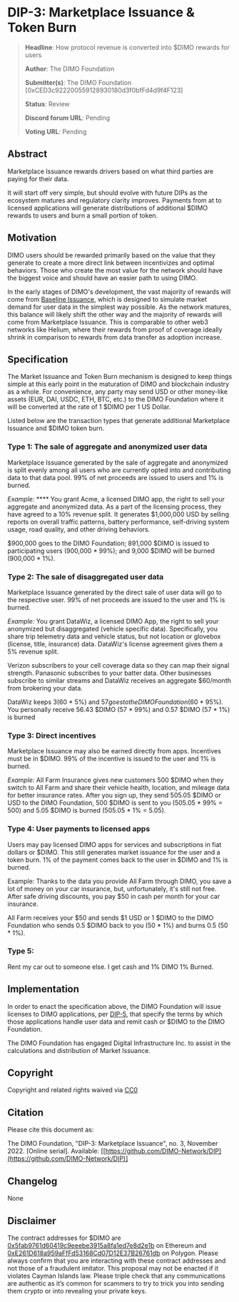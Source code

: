 # DIP-3: Marketplace Issuance & Token Burn

> **Headline**: How protocol revenue is converted into $DIMO rewards for users
>
> **Author**: The DIMO Foundation
>
> **Submitter(s)**: The DIMO Foundation \[0xCED3c922200559128930180d3f0bfFd4d9f4F123]
>
> **Status**: Review
>
> **Discord forum URL**: Pending
>
> **Voting URL**: Pending

## Abstract

Marketplace Issuance rewards drivers based on what third parties are paying for their data.

It will start off very simple, but should evolve with future DIPs as the ecosystem matures and regulatory clarity improves. Payments from at to licensed applications will generate distributions of additional $DIMO rewards to users and burn a small portion of token.

## Motivation

DIMO users should be rewarded primarily based on the value that they generate to create a more direct link between incentivizes and optimal behaviors. Those who create the most value for the network should have the biggest voice and should have an easier path to using DIMO.

In the early stages of DIMO's development, the vast majority of rewards will come from [Baseline Issuance](dip-2-baseline-issuance.md), which is designed to simulate market demand for user data in the simplest way possible. As the network matures, this balance will likely shift the other way and the majority of rewards will come from Marketplace Issuance. This is comparable to other web3 networks like Helium, where their rewards from proof of coverage ideally shrink in comparison to rewards from data transfer as adoption increase.

## Specification

The Market Issuance and Token Burn mechanism is designed to keep things simple at this early point in the maturation of DIMO and blockchain industry as a whole. For convenience, any party may send USD or other money-like assets (EUR, DAI, USDC, ETH, BTC, etc.) to the DIMO Foundation where it will be converted at the rate of 1 $DIMO per 1 US Dollar.

Listed below are the transaction types that generate additional Marketplace Issuance and $DIMO token burn.

### Type 1: The sale of aggregate and anonymized user data

Marketplace Issuance generated by the sale of aggregate and anonymized is split evenly among all users who are currently opted into and contributing data to that data pool. 99% of net proceeds are issued to users and 1% is burned.

_Example:_ **** You grant Acme, a licensed DIMO app, the right to sell your aggregate and anonymized data. As a part of the licensing process, they have agreed to a 10% revenue split. It generates $1,000,000 USD by selling reports on overall traffic patterns, battery performance, self-driving system usage, road quality, and other driving behaviors.

&#x20;$900,000 goes to the DIMO Foundation; 891,000 $DIMO is issued to participating users (900,000 \* 99%); and 9,000 $DIMO will be burned (900,000 \* 1%).

### Type 2: The sale of disaggregated user data

Marketplace Issuance generated by the direct sale of user data will go to the respective user. 99% of net proceeds are issued to the user and 1% is burned.

_Example:_ You grant DataWiz, a licensed DIMO App, the right to sell your anonymized but disaggregated (vehicle specific data). Specifically, you share trip telemetry data and vehicle status, but not location or glovebox (license, title, insurance) data. DataWiz's license agreement gives them a 5% revenue split.

Verizon subscribers to your cell coverage data so they can map their signal strength. Panasonic subscribes to your batter data. Other businesses subscribe to similar streams and DataWiz receives an aggregate $60/month from brokering your data.

DataWiz keeps $3 ($60 \* 5%) and $57 goes to the DIMO Foundation ($60 \* 95%). You personally receive 56.43 $DIMO (57 \* 99%) and 0.57 $DIMO (57 \* 1%) is burned

### Type 3: Direct incentives

Marketplace Issuance may also be earned directly from apps. Incentives must be in $DIMO. 99% of the incentive is issued to the user and 1% is burned.

_Example:_ All Farm Insurance gives new customers 500 $DIMO when they switch to All Farm and share their vehicle health, location, and mileage data for better insurance rates. After you sign up, they send 505.05 $DIMO or USD to the DIMO Foundation, 500 $DIMO is sent to you (505.05 \* 99% = 500) and 5.05 $DIMO is burned (505.05 \* 1% = 5.05).

### Type 4: User payments to licensed apps

Users may pay licensed DIMO apps for services and subscriptions in fiat dollars or $DIMO. This still generates market issuance for the user and a token burn. 1% of the payment comes back to the user in $DIMO and 1% is burned.

Example: Thanks to the data you provide All Farm through DIMO, you save a lot of money on your car insurance, but, unfortunately, it's still not free. After safe driving discounts, you pay $50 in cash per month for your car insurance.

All Farm receives your $50 and sends $1 USD or 1 $DIMO to the DIMO Foundation who sends 0.5  $DIMO back to you (50 \* 1%) and burns 0.5 (50 \* 1%).

### Type 5:&#x20;

Rent my car out to someone else. I get cash and 1% DIMO 1% Burned.





## Implementation

In order to enact the specification above, the DIMO Foundation will issue licenses to DIMO applications, per [DIP-5](dip-5-app-ecosystem.md), that specify the terms by which those applications handle user data and remit cash or $DIMO to the DIMO Foundation.

The DIMO Foundation has engaged Digital Infrastructure Inc. to assist in the calculations and distribution of Market Issuance.

## Copyright

Copyright and related rights waived via [CC0](https://creativecommons.org/publicdomain/zero/1.0)

## Citation

Please cite this document as:

The DIMO Foundation, "DIP-3: Marketplace Issuance", no. 3, November 2022. \[Online serial]. Available: \[[https://github.com/DIMO-Network/DIP](https://github.com/DIMO-Network/DIP)]

## Changelog

None

## Disclaimer

The contract addresses for $DIMO are [0x5fab9761d60419c9eeebe3915a8fa1ed7e8d2e1b](https://etherscan.io/token/0x5fab9761d60419c9eeebe3915a8fa1ed7e8d2e1b) on Ethereum and [0xE261D618a959aFfFd53168Cd07D12E37B26761db](https://polygonscan.com/token/0xE261D618a959aFfFd53168Cd07D12E37B26761db) on Polygon. Please always confirm that you are interacting with these contract addresses and not those of a fraudulent imitator. This proposal may not be enacted if it violates Cayman Islands law. Please triple check that any communications are authentic as it’s common for scammers to try to trick you into sending them crypto or into revealing your private keys.
